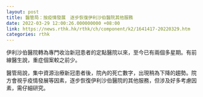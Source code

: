 ```yaml
---
layout: post
title: 醫管局：按疫情發展　逐步恢復伊利沙伯醫院其他服務
date: 2022-03-29 12:00:26.000000000 +08:00
link: https://news.rthk.hk/rthk/ch/component/k2/1641417-20220329.htm
categories: rthk
---
```


伊利沙伯醫院轉為專門收治新冠患者的定點醫院以來，至今已有兩個多星期。有前線醫生說，重症個案較之前少。

醫管局說，集中資源治療新冠患者後，院內的死亡數字，出現稍為下降的趨勢。院方會視乎疫情發展等因素，逐步恢復伊利沙伯醫院的其他服務，但涉及好多考慮因素，需仔細研究。
